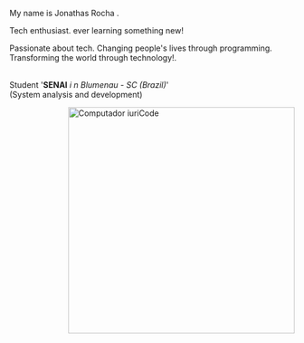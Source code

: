 <p align="left" max-width="400px"> 
  My name is Jonathas Rocha </strong>.<br>
  
  Tech enthusiast. ever learning something new!

  Passionate about tech. Changing people's lives through programming. <br>
  Transforming the world through technology!. <br><br>

  Student '**SENAI** *i
  n Blumenau - SC (Brazil)*' <br>(System analysis and development)
</p>

<img src="https://raw.githubusercontent.com/MicaelliMedeiros/micaellimedeiros/master/image/computer-illustration.png" min-width="400px" max-width="400px" width="400px" align="right" alt="Computador iuriCode">

